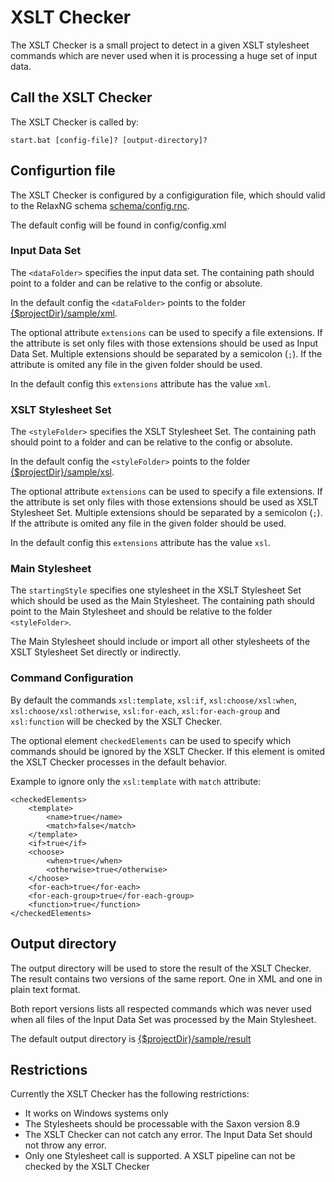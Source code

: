 # XSLT Checker #

The XSLT Checker is a small project to detect in a given XSLT stylesheet commands which are never used when it is processing a huge set of input data.

## Call the XSLT Checker ##

The XSLT Checker is called by:

```
start.bat [config-file]? [output-directory]?
```

## Configurtion file ##

The XSLT Checker is configured by a configiguration file, which should valid to the RelaxNG schema [schema/config.rnc](schema/config.rnc).

The default config will be found in config/config.xml

### Input Data Set ###

The `<dataFolder>` specifies the input data set. The containing path should point to a folder and can be relative to the config or absolute.

In the default config the `<dataFolder>` points to the folder [{$projectDir}/sample/xml](./sample/xml/).

The optional attribute `extensions` can be used to specify a file extensions. If the attribute is set only files with those extensions should be used as Input Data Set. Multiple extensions should be separated by a semicolon (`;`). If the attribute is omited any file in the given folder should be used.

In the default config this `extensions` attribute has the value `xml`.

### XSLT Stylesheet Set ###

The `<styleFolder>` specifies the XSLT Stylesheet Set. The containing path should point to a folder and can be relative to the config or absolute.

In the default config the `<styleFolder>` points to the folder [{$projectDir}/sample/xsl](./sample/xsl/).

The optional attribute `extensions` can be used to specify a file extensions. If the attribute is set only files with those extensions should be used as XSLT Stylesheet Set. Multiple extensions should be separated by a semicolon (`;`). If the attribute is omited any file in the given folder should be used.

In the default config this `extensions` attribute has the value `xsl`.

### Main Stylesheet ###

The `startingStyle` specifies one stylesheet in the XSLT Stylesheet Set which should be used as the Main Stylesheet. The containing path should point to the Main Stylesheet and should be relative to the folder `<styleFolder>`.

The Main Stylesheet should include or import all other stylesheets of the XSLT Stylesheet Set directly or indirectly.

### Command Configuration ###

By default the commands `xsl:template`, `xsl:if`, `xsl:choose/xsl:when`, `xsl:choose/xsl:otherwise`, `xsl:for-each`, `xsl:for-each-group` and `xsl:function` will be checked by the XSLT Checker.

The optional element `checkedElements` can be used to specify which commands should be ignored by the XSLT Checker. If this element is omited the XSLT Checker processes in the default behavior.

Example to ignore only the `xsl:template` with `match` attribute:

```
<checkedElements>
    <template>
        <name>true</name>
        <match>false</match>
    </template>
    <if>true</if>
    <choose>
        <when>true</when>
        <otherwise>true</otherwise>
    </choose>
    <for-each>true</for-each>
    <for-each-group>true</for-each-group>
    <function>true</function>
</checkedElements>
```

## Output directory ##

The output directory will be used to store the result of the XSLT Checker. The result contains two versions of the same report. One in XML and one in plain text format.

Both report versions lists all respected commands which was never used when all files of the Input Data Set was processed by the Main Stylesheet.

The default output directory is [{$projectDir}/sample/result](sample/result)

## Restrictions ##

Currently the XSLT Checker has the following restrictions:

- It works on Windows systems only
- The Stylesheets should be processable with the Saxon version 8.9
- The XSLT Checker can not catch any error. The Input Data Set should not throw any error.
- Only one Stylesheet call is supported. A XSLT pipeline can not be checked by the XSLT Checker 





